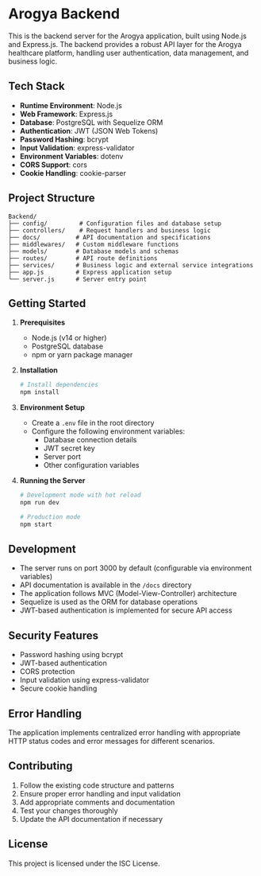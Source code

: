 # Arogya Backend

This is the backend server for the Arogya application, built using Node.js and
Express.js. The backend provides a robust API layer for the Arogya healthcare
platform, handling user authentication, data management, and business logic.

## Tech Stack

- **Runtime Environment**: Node.js
- **Web Framework**: Express.js
- **Database**: PostgreSQL with Sequelize ORM
- **Authentication**: JWT (JSON Web Tokens)
- **Password Hashing**: bcrypt
- **Input Validation**: express-validator
- **Environment Variables**: dotenv
- **CORS Support**: cors
- **Cookie Handling**: cookie-parser

## Project Structure

```
Backend/
├── config/         # Configuration files and database setup
├── controllers/    # Request handlers and business logic
├── docs/          # API documentation and specifications
├── middlewares/   # Custom middleware functions
├── models/        # Database models and schemas
├── routes/        # API route definitions
├── services/      # Business logic and external service integrations
├── app.js         # Express application setup
└── server.js      # Server entry point
```

## Getting Started

1. **Prerequisites**
   - Node.js (v14 or higher)
   - PostgreSQL database
   - npm or yarn package manager

2. **Installation**

   ```bash
   # Install dependencies
   npm install
   ```

3. **Environment Setup**
   - Create a `.env` file in the root directory
   - Configure the following environment variables:
     - Database connection details
     - JWT secret key
     - Server port
     - Other configuration variables

4. **Running the Server**

   ```bash
   # Development mode with hot reload
   npm run dev

   # Production mode
   npm start
   ```

## Development

- The server runs on port 3000 by default (configurable via environment
  variables)
- API documentation is available in the `/docs` directory
- The application follows MVC (Model-View-Controller) architecture
- Sequelize is used as the ORM for database operations
- JWT-based authentication is implemented for secure API access

## Security Features

- Password hashing using bcrypt
- JWT-based authentication
- CORS protection
- Input validation using express-validator
- Secure cookie handling

## Error Handling

The application implements centralized error handling with appropriate HTTP
status codes and error messages for different scenarios.

## Contributing

1. Follow the existing code structure and patterns
2. Ensure proper error handling and input validation
3. Add appropriate comments and documentation
4. Test your changes thoroughly
5. Update the API documentation if necessary

## License

This project is licensed under the ISC License.
